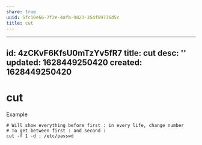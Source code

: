 ```yaml
---
share: true
uuid: 5fc10e66-7f2e-4afb-9823-354f89736d5c
title: cut
---
```

---
id: 4zCKvF6KfsU0mTzYv5fR7
title: cut
desc: ''
updated: 1628449250420
created: 1628449250420
---
# cut
Example

    # Will show everything before first : in every life, change number 
    # To get between first : and second :
    cut -f 1 -d : /etc/passwd
